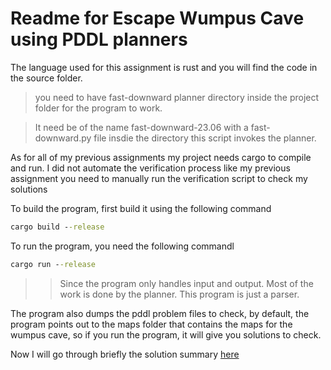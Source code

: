 # Readme for Escape Wumpus Cave using PDDL planners

The language used for this assignment is rust and you will find the code in the source folder.

> you need to have fast-downward planner directory inside the project folder for the program to work.

> It need be of the name fast-downward-23.06 with a fast-downward.py file insdie the directory this script invokes the planner.

As for all of my previous assignments my project needs cargo to compile and run. 
I did not automate the verification process like my previous assignment you need to manually run the verification script to check my solutions

To build the program, first build it using the following command

````cmd
cargo build --release
````

To run the program, you need the following commandl

````cmd 
cargo run --release
````
>> Since the program only handles input and output. Most of the work is done by the planner. This program is just a parser.

The program also dumps the pddl problem files to check,
by default, the program points out to the maps folder that contains 
the maps for the wumpus cave, so if you run the program, it will give you solutions to check.


Now I will go through briefly the solution summary [here](Solution-summary.md)


